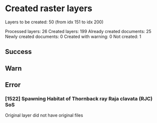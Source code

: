# Created raster layers

Layers to be created: 50 (from idx 151 to idx 200)

Processed layers: 26
Created layers: 199
Already created documents: 25
Newly created documents: 0
Created with warning: 0
Not created: 1

## Success


## Warn

## Error

### [1522] Spawning Habitat of Thornback ray Raja clavata (RJC) SoS

Original layer did not have original files
